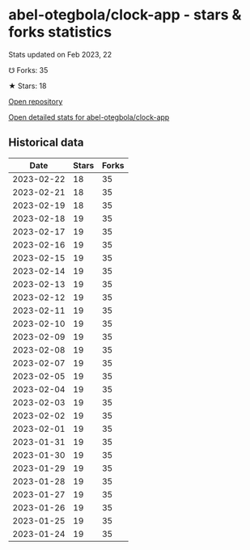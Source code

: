 # abel-otegbola/clock-app - stars & forks statistics

Stats updated on Feb 2023, 22

☋ Forks: 35

★ Stars: 18

[Open repository](https://github.com/abel-otegbola/clock-app)

[Open detailed stats for abel-otegbola/clock-app](https://reviewgithub.com/rep/abel-otegbola/clock-app)

## Historical data
| Date | Stars | Forks |
|------|-------|-------|
| 2023-02-22 | 18 | 35 | 
| 2023-02-21 | 18 | 35 | 
| 2023-02-19 | 18 | 35 | 
| 2023-02-18 | 19 | 35 | 
| 2023-02-17 | 19 | 35 | 
| 2023-02-16 | 19 | 35 | 
| 2023-02-15 | 19 | 35 | 
| 2023-02-14 | 19 | 35 | 
| 2023-02-13 | 19 | 35 | 
| 2023-02-12 | 19 | 35 | 
| 2023-02-11 | 19 | 35 | 
| 2023-02-10 | 19 | 35 | 
| 2023-02-09 | 19 | 35 | 
| 2023-02-08 | 19 | 35 | 
| 2023-02-07 | 19 | 35 | 
| 2023-02-05 | 19 | 35 | 
| 2023-02-04 | 19 | 35 | 
| 2023-02-03 | 19 | 35 | 
| 2023-02-02 | 19 | 35 | 
| 2023-02-01 | 19 | 35 | 
| 2023-01-31 | 19 | 35 | 
| 2023-01-30 | 19 | 35 | 
| 2023-01-29 | 19 | 35 | 
| 2023-01-28 | 19 | 35 | 
| 2023-01-27 | 19 | 35 | 
| 2023-01-26 | 19 | 35 | 
| 2023-01-25 | 19 | 35 | 
| 2023-01-24 | 19 | 35 | 

